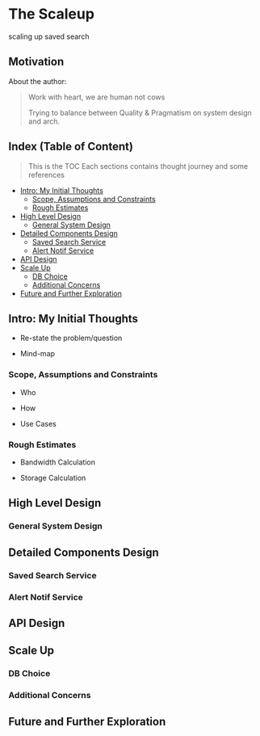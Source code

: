# The Scaleup
scaling up saved search

<put image here>

## Motivation
About the author:
> Work with heart, we are human not cows 
> 
> Trying to balance between Quality & Pragmatism on system design and arch.

## Index (Table of Content)
> This is the TOC
> Each sections contains thought journey and some references

* [Intro: My Initial Thoughts](#intro-my-initial-thoughts)
    * [Scope, Assumptions and Constraints](#scope-assumpttions-and-constraints)
    * [Rough Estimates](#rough-estimates)
* [High Level Design](#high-level-design)
    * [General System Design](#general-system-design)
* [Detailed Components Design](#detailed-components-design)
    * [Saved Search Service](#saved-search-service)
    * [Alert Notif Service](#alert-notif-service)
* [API Design](#api-design)
* [Scale Up](#scale-up)
    * [DB Choice](#db-choice)
    * [Additional Concerns](#additional-concerns)
* [Future and Further Exploration](#future-and-further-exploration)

## Intro: My Initial Thoughts

<put image here>

* Re-state the problem/question

* Mind-map

### Scope, Assumptions and Constraints

* Who

* How

* Use Cases

### Rough Estimates 

* Bandwidth Calculation

* Storage Calculation

## High Level Design

### General System Design

## Detailed Components Design

### Saved Search Service

### Alert Notif Service

## API Design

## Scale Up

### DB Choice

### Additional Concerns

## Future and Further Exploration
